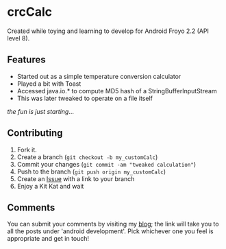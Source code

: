 crcCalc
=======

Created while toying and learning to develop for Android Froyo 2.2 (API level 8).

Features
--------

* Started out as a simple temperature conversion calculator 
* Played a bit with Toast
* Accessed java.io.* to compute MD5 hash of a StringBufferInputStream
* This was later tweaked to operate on a file itself

*the fun is just starting*...

Contributing
------------

1. Fork it.
2. Create a branch (`git checkout -b my_customCalc`)
3. Commit your changes (`git commit -am "tweaked calculation"`)
4. Push to the branch (`git push origin my_customCalc`)
5. Create an [Issue][1] with a link to your branch
6. Enjoy a Kit Kat and wait

[1]: https://github.com/bsodmike/crcCalc/issues

Comments
--------

You can submit your comments by visiting my [blog]; the link will take you to all the posts under 'android development'.  Pick whichever one you feel is appropriate and get in touch!

[blog]: http://blog.bsodmike.com/tag/android-development/